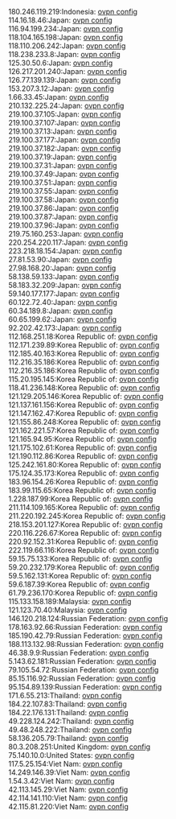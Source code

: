 180.246.119.219:Indonesia: [ovpn config](vpn/180_246_119_219.ovpn)  
114.16.18.46:Japan: [ovpn config](vpn/114_16_18_46.ovpn)  
116.94.199.234:Japan: [ovpn config](vpn/116_94_199_234.ovpn)  
118.104.165.198:Japan: [ovpn config](vpn/118_104_165_198.ovpn)  
118.110.206.242:Japan: [ovpn config](vpn/118_110_206_242.ovpn)  
118.238.233.8:Japan: [ovpn config](vpn/118_238_233_8.ovpn)  
125.30.50.6:Japan: [ovpn config](vpn/125_30_50_6.ovpn)  
126.217.201.240:Japan: [ovpn config](vpn/126_217_201_240.ovpn)  
126.77.139.139:Japan: [ovpn config](vpn/126_77_139_139.ovpn)  
153.207.3.12:Japan: [ovpn config](vpn/153_207_3_12.ovpn)  
1.66.33.45:Japan: [ovpn config](vpn/1_66_33_45.ovpn)  
210.132.225.24:Japan: [ovpn config](vpn/210_132_225_24.ovpn)  
219.100.37.105:Japan: [ovpn config](vpn/219_100_37_105.ovpn)  
219.100.37.107:Japan: [ovpn config](vpn/219_100_37_107.ovpn)  
219.100.37.13:Japan: [ovpn config](vpn/219_100_37_13.ovpn)  
219.100.37.177:Japan: [ovpn config](vpn/219_100_37_177.ovpn)  
219.100.37.182:Japan: [ovpn config](vpn/219_100_37_182.ovpn)  
219.100.37.19:Japan: [ovpn config](vpn/219_100_37_19.ovpn)  
219.100.37.31:Japan: [ovpn config](vpn/219_100_37_31.ovpn)  
219.100.37.49:Japan: [ovpn config](vpn/219_100_37_49.ovpn)  
219.100.37.51:Japan: [ovpn config](vpn/219_100_37_51.ovpn)  
219.100.37.55:Japan: [ovpn config](vpn/219_100_37_55.ovpn)  
219.100.37.58:Japan: [ovpn config](vpn/219_100_37_58.ovpn)  
219.100.37.86:Japan: [ovpn config](vpn/219_100_37_86.ovpn)  
219.100.37.87:Japan: [ovpn config](vpn/219_100_37_87.ovpn)  
219.100.37.96:Japan: [ovpn config](vpn/219_100_37_96.ovpn)  
219.75.160.253:Japan: [ovpn config](vpn/219_75_160_253.ovpn)  
220.254.220.117:Japan: [ovpn config](vpn/220_254_220_117.ovpn)  
223.218.18.154:Japan: [ovpn config](vpn/223_218_18_154.ovpn)  
27.81.53.90:Japan: [ovpn config](vpn/27_81_53_90.ovpn)  
27.98.168.20:Japan: [ovpn config](vpn/27_98_168_20.ovpn)  
58.138.59.133:Japan: [ovpn config](vpn/58_138_59_133.ovpn)  
58.183.32.209:Japan: [ovpn config](vpn/58_183_32_209.ovpn)  
59.140.177.177:Japan: [ovpn config](vpn/59_140_177_177.ovpn)  
60.122.72.40:Japan: [ovpn config](vpn/60_122_72_40.ovpn)  
60.34.189.8:Japan: [ovpn config](vpn/60_34_189_8.ovpn)  
60.65.199.62:Japan: [ovpn config](vpn/60_65_199_62.ovpn)  
92.202.42.173:Japan: [ovpn config](vpn/92_202_42_173.ovpn)  
112.168.251.18:Korea Republic of: [ovpn config](vpn/112_168_251_18.ovpn)  
112.171.239.89:Korea Republic of: [ovpn config](vpn/112_171_239_89.ovpn)  
112.185.40.163:Korea Republic of: [ovpn config](vpn/112_185_40_163.ovpn)  
112.216.35.186:Korea Republic of: [ovpn config](vpn/112_216_35_186.ovpn)  
112.216.35.186:Korea Republic of: [ovpn config](vpn/112_216_35_186.ovpn)  
115.20.195.145:Korea Republic of: [ovpn config](vpn/115_20_195_145.ovpn)  
118.41.236.148:Korea Republic of: [ovpn config](vpn/118_41_236_148.ovpn)  
121.129.205.146:Korea Republic of: [ovpn config](vpn/121_129_205_146.ovpn)  
121.137.161.156:Korea Republic of: [ovpn config](vpn/121_137_161_156.ovpn)  
121.147.162.47:Korea Republic of: [ovpn config](vpn/121_147_162_47.ovpn)  
121.155.86.248:Korea Republic of: [ovpn config](vpn/121_155_86_248.ovpn)  
121.162.221.57:Korea Republic of: [ovpn config](vpn/121_162_221_57.ovpn)  
121.165.94.95:Korea Republic of: [ovpn config](vpn/121_165_94_95.ovpn)  
121.175.102.61:Korea Republic of: [ovpn config](vpn/121_175_102_61.ovpn)  
121.190.112.86:Korea Republic of: [ovpn config](vpn/121_190_112_86.ovpn)  
125.242.161.80:Korea Republic of: [ovpn config](vpn/125_242_161_80.ovpn)  
175.124.35.173:Korea Republic of: [ovpn config](vpn/175_124_35_173.ovpn)  
183.96.154.26:Korea Republic of: [ovpn config](vpn/183_96_154_26.ovpn)  
183.99.115.65:Korea Republic of: [ovpn config](vpn/183_99_115_65.ovpn)  
1.228.187.99:Korea Republic of: [ovpn config](vpn/1_228_187_99.ovpn)  
211.114.109.165:Korea Republic of: [ovpn config](vpn/211_114_109_165.ovpn)  
211.220.192.245:Korea Republic of: [ovpn config](vpn/211_220_192_245.ovpn)  
218.153.201.127:Korea Republic of: [ovpn config](vpn/218_153_201_127.ovpn)  
220.116.226.67:Korea Republic of: [ovpn config](vpn/220_116_226_67.ovpn)  
220.92.152.31:Korea Republic of: [ovpn config](vpn/220_92_152_31.ovpn)  
222.119.66.116:Korea Republic of: [ovpn config](vpn/222_119_66_116.ovpn)  
59.15.75.133:Korea Republic of: [ovpn config](vpn/59_15_75_133.ovpn)  
59.20.232.179:Korea Republic of: [ovpn config](vpn/59_20_232_179.ovpn)  
59.5.162.131:Korea Republic of: [ovpn config](vpn/59_5_162_131.ovpn)  
59.6.187.39:Korea Republic of: [ovpn config](vpn/59_6_187_39.ovpn)  
61.79.236.170:Korea Republic of: [ovpn config](vpn/61_79_236_170.ovpn)  
115.133.158.189:Malaysia: [ovpn config](vpn/115_133_158_189.ovpn)  
121.123.70.40:Malaysia: [ovpn config](vpn/121_123_70_40.ovpn)  
146.120.218.124:Russian Federation: [ovpn config](vpn/146_120_218_124.ovpn)  
178.163.92.66:Russian Federation: [ovpn config](vpn/178_163_92_66.ovpn)  
185.190.42.79:Russian Federation: [ovpn config](vpn/185_190_42_79.ovpn)  
188.113.132.98:Russian Federation: [ovpn config](vpn/188_113_132_98.ovpn)  
46.38.9.9:Russian Federation: [ovpn config](vpn/46_38_9_9.ovpn)  
5.143.62.181:Russian Federation: [ovpn config](vpn/5_143_62_181.ovpn)  
79.105.54.72:Russian Federation: [ovpn config](vpn/79_105_54_72.ovpn)  
85.15.116.92:Russian Federation: [ovpn config](vpn/85_15_116_92.ovpn)  
95.154.89.139:Russian Federation: [ovpn config](vpn/95_154_89_139.ovpn)  
171.6.55.213:Thailand: [ovpn config](vpn/171_6_55_213.ovpn)  
184.22.107.83:Thailand: [ovpn config](vpn/184_22_107_83.ovpn)  
184.22.176.131:Thailand: [ovpn config](vpn/184_22_176_131.ovpn)  
49.228.124.242:Thailand: [ovpn config](vpn/49_228_124_242.ovpn)  
49.48.248.222:Thailand: [ovpn config](vpn/49_48_248_222.ovpn)  
58.136.205.79:Thailand: [ovpn config](vpn/58_136_205_79.ovpn)  
80.3.208.251:United Kingdom: [ovpn config](vpn/80_3_208_251.ovpn)  
75.140.10.0:United States: [ovpn config](vpn/75_140_10_0.ovpn)  
117.5.25.154:Viet Nam: [ovpn config](vpn/117_5_25_154.ovpn)  
14.249.146.39:Viet Nam: [ovpn config](vpn/14_249_146_39.ovpn)  
1.54.3.42:Viet Nam: [ovpn config](vpn/1_54_3_42.ovpn)  
42.113.145.29:Viet Nam: [ovpn config](vpn/42_113_145_29.ovpn)  
42.114.141.110:Viet Nam: [ovpn config](vpn/42_114_141_110.ovpn)  
42.115.81.220:Viet Nam: [ovpn config](vpn/42_115_81_220.ovpn)  
